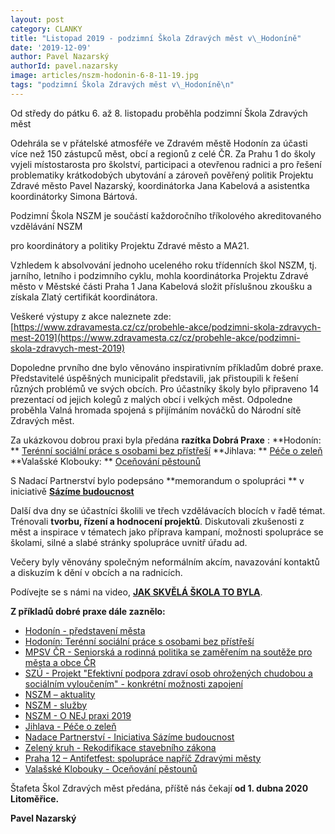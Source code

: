 ```yaml
---
layout: post
category: CLANKY
title: "Listopad 2019 - podzimní Škola Zdravých měst v\_Hodoníně"
date: '2019-12-09'
author: Pavel Nazarský
authorId: pavel.nazarsky
image: articles/nszm-hodonin-6-8-11-19.jpg
tags: "podzimní Škola Zdravých měst v\_Hodoníně\n"
---
```

Od středy do pátku 6. až 8. listopadu proběhla podzimní Škola Zdravých měst

Odehrála se v přátelské atmosféře ve Zdravém městě Hodonín za účasti více než 150 zástupců měst, obcí a regionů z celé ČR. Za Prahu 1 do školy vyjeli místostarosta pro školství, participaci a otevřenou radnici a pro řešení problematiky krátkodobých ubytování a zároveň pověřený politik Projektu Zdravé město Pavel Nazarský, koordinátorka Jana Kabelová a asistentka koordinátorky Simona Bártová.

Podzimní Škola NSZM je součástí každoročního tříkolového akreditovaného vzdělávání NSZM

pro koordinátory a politiky Projektu Zdravé město a MA21.

Vzhledem k absolvování jednoho uceleného roku třídenních škol NSZM, tj. jarního, letního i podzimního cyklu, mohla koordinátorka Projektu Zdravé město v Městské části Praha 1 Jana Kabelová složit příslušnou zkoušku a získala Zlatý certifikát koordinátora.

Veškeré výstupy z akce naleznete zde: [https://www.zdravamesta.cz/cz/probehle-akce/podzimni-skola-zdravych-mest-2019](https://www.zdravamesta.cz/cz/probehle-akce/podzimni-skola-zdravych-mest-2019)

Dopoledne prvního dne bylo věnováno inspirativním příkladům dobré praxe. Představitelé úspěšných municipalit představili, jak přistoupili k řešení různých problémů ve svých obcích. Pro účastníky školy bylo připraveno 14 prezentací od jejich kolegů z malých obcí i velkých měst. Odpoledne proběhla Valná hromada spojená s přijímáním nováčků do Národní sítě Zdravých měst.

Za ukázkovou dobrou praxi byla předána  **razítka Dobrá Praxe** :
**Hodonín: ** [Terénní sociální práce s osobami bez přístřeší](https://dobrapraxe.cz/cz/priklady-dobre-praxe/hodonin-terenni-socialni-prace-s-osobami-bez-pristresi)
**Jihlava: ** [Péče o zeleň](https://dobrapraxe.cz/cz/priklady-dobre-praxe/jihlava-vysev-letnicek-na-zelene-plochy-ve-meste)
**Valašské Klobouky: ** [Oceňování pěstounů](https://dobrapraxe.cz/cz/priklady-dobre-praxe/valasske-klobouky-podekovani-pestounum-za-jejich-peci-detem)

S Nadací Partnerství bylo podepsáno  **memorandum o spolupráci ** v iniciativě [**Sázíme budoucnost**](https://www.sazimebudoucnost.cz/)

Další dva dny se účastníci školili ve třech vzdělávacích blocích v řadě témat. Trénovali  **tvorbu, řízení a hodnocení projektů**. Diskutovali zkušenosti z měst a inspirace v tématech jako příprava kampaní, možnosti spolupráce se školami, silné a slabé stránky spolupráce uvnitř úřadu ad.

Večery byly věnovány společným neformálním akcím, navazování kontaktů a diskuzím k dění v obcích a na radnicích.

Podívejte se s námi na video, [**JAK SKVĚLÁ ŠKOLA TO BYLA**](https://www.youtube.com/watch?v=sQ7OWyeOnTU&amp;feature=youtu.be).

**Z příkladů dobré praxe dále zaznělo:**
- [Hodonín - představení města](https://www.dataplan.info/img_upload/f96fc5d7def29509aeffc6784e61f65b/01_prezentace-6112019_lambrozek.pdf)
- [Hodonín: Terénní sociální práce s osobami bez přístřeší](https://www.dataplan.info/img_upload/f96fc5d7def29509aeffc6784e61f65b/02_hodonin_bezdomovectvi-zdrave-mesto.pdf)
- [MPSV ČR - Seniorská a rodinná politika se zaměřením na soutěže pro města a obce ČR](https://www.dataplan.info/img_upload/f96fc5d7def29509aeffc6784e61f65b/04_mpsv_prezentace_ndt.pdf)
- [SZÚ - Projekt &quot;Efektivní podpora zdraví osob ohrožených chudobou a sociálním vyloučením&quot; - konkrétní možnosti zapojení](https://www.dataplan.info/img_upload/f96fc5d7def29509aeffc6784e61f65b/05_nej.epz-6.11.2019-nszm.pdf)
- [NSZM – aktuality](https://www.dataplan.info/img_upload/f96fc5d7def29509aeffc6784e61f65b/06_nszm_pskola-19_1den.pdf)
- [NSZM - služby](https://www.dataplan.info/img_upload/f96fc5d7def29509aeffc6784e61f65b/07_sluzby-prez_1911_jb.pdf)
- [NSZM - O NEJ praxi 2019](https://www.dataplan.info/img_upload/f96fc5d7def29509aeffc6784e61f65b/08_nszm_dobra_praxe.pdf)
- [Jihlava - Péče o zeleň](https://www.dataplan.info/img_upload/f96fc5d7def29509aeffc6784e61f65b/10_skola-nszm-pece-o-zelen-v-jihlave_krushkova_3.pdf)
- [Nadace Partnerství - Iniciativa Sázíme budoucnost](https://www.dataplan.info/img_upload/f96fc5d7def29509aeffc6784e61f65b/12_nap_sazime_budoucnost.pdf)
- [Zelený kruh - Rekodifikace stavebního zákona](https://www.dataplan.info/img_upload/f96fc5d7def29509aeffc6784e61f65b/13_zeleny_kruh_stavebni_zakon_nszm_11_2019_pkolin_final.pdf)
- [Praha 12 – Antifetfest: spolupráce napříč Zdravými městy](https://www.dataplan.info/img_upload/f96fc5d7def29509aeffc6784e61f65b/14_prezentace-hodonin-lmejsnar-6.11.2019.pdf)
- [Valašské Klobouky - Oceňování pěstounů](https://www.dataplan.info/img_upload/f96fc5d7def29509aeffc6784e61f65b/ocenovani-pestounu-v-zm-vk-ps-hodonin-2019-s-videem.pdf)

Štafeta Škol Zdravých měst předána, příště nás čekají   **od 1. dubna 2020 Litoměřice.**

**Pavel Nazarský**
